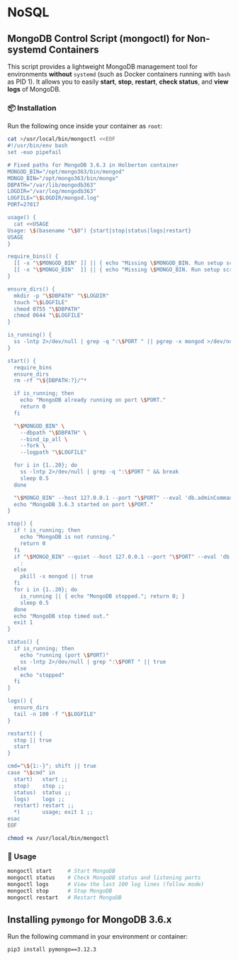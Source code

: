 # NoSQL

## MongoDB Control Script (mongoctl) for Non-systemd Containers

This script provides a lightweight MongoDB management tool for environments **without** `systemd` (such as Docker containers running with `bash` as PID 1).
It allows you to easily **start**, **stop**, **restart**, **check status**, and **view logs** of MongoDB.

### 📦 Installation

Run the following once inside your container as `root`:

```bash
cat >/usr/local/bin/mongoctl <<EOF
#!/usr/bin/env bash
set -euo pipefail

# Fixed paths for MongoDB 3.6.3 in Holberton container
MONGOD_BIN="/opt/mongo363/bin/mongod"
MONGO_BIN="/opt/mongo363/bin/mongo"
DBPATH="/var/lib/mongodb363"
LOGDIR="/var/log/mongodb363"
LOGFILE="\$LOGDIR/mongod.log"
PORT=27017

usage() {
  cat <<USAGE
Usage: \$(basename "\$0") {start|stop|status|logs|restart}
USAGE
}

require_bins() {
  [[ -x "\$MONGOD_BIN" ]] || { echo "Missing \$MONGOD_BIN. Run setup script first."; exit 1; }
  [[ -x "\$MONGO_BIN"  ]] || { echo "Missing \$MONGO_BIN. Run setup script first."; exit 1; }
}

ensure_dirs() {
  mkdir -p "\$DBPATH" "\$LOGDIR"
  touch "\$LOGFILE"
  chmod 0755 "\$DBPATH"
  chmod 0644 "\$LOGFILE"
}

is_running() {
  ss -lntp 2>/dev/null | grep -q ":\$PORT " || pgrep -x mongod >/dev/null 2>&1
}

start() {
  require_bins
  ensure_dirs
  rm -rf "\${DBPATH:?}/"*

  if is_running; then
    echo "MongoDB already running on port \$PORT."
    return 0
  fi

  "\$MONGOD_BIN" \
    --dbpath "\$DBPATH" \
    --bind_ip_all \
    --fork \
    --logpath "\$LOGFILE"

  for i in {1..20}; do
    ss -lntp 2>/dev/null | grep -q ":\$PORT " && break
    sleep 0.5
  done

  "\$MONGO_BIN" --host 127.0.0.1 --port "\$PORT" --eval 'db.adminCommand({ ping: 1 })' >/dev/null
  echo "MongoDB 3.6.3 started on port \$PORT."
}

stop() {
  if ! is_running; then
    echo "MongoDB is not running."
    return 0
  fi
  if "\$MONGO_BIN" --quiet --host 127.0.0.1 --port "\$PORT" --eval 'db.getSiblingDB("admin").shutdownServer()' >/dev/null 2>&1; then
    :
  else
    pkill -x mongod || true
  fi
  for i in {1..20}; do
    is_running || { echo "MongoDB stopped."; return 0; }
    sleep 0.5
  done
  echo "MongoDB stop timed out."
  exit 1
}

status() {
  if is_running; then
    echo "running (port \$PORT)"
    ss -lntp 2>/dev/null | grep ":\$PORT " || true
  else
    echo "stopped"
  fi
}

logs() {
  ensure_dirs
  tail -n 100 -f "\$LOGFILE"
}

restart() {
  stop || true
  start
}

cmd="\${1:-}"; shift || true
case "\$cmd" in
  start)   start ;;
  stop)    stop ;;
  status)  status ;;
  logs)    logs ;;
  restart) restart ;;
  *)       usage; exit 1 ;;
esac
EOF

chmod +x /usr/local/bin/mongoctl


```

### 🚀 Usage

```bash
mongoctl start     # Start MongoDB
mongoctl status    # Check MongoDB status and listening ports
mongoctl logs      # View the last 100 log lines (follow mode)
mongoctl stop      # Stop MongoDB
mongoctl restart   # Restart MongoDB
```

## Installing `pymongo` for MongoDB 3.6.x

Run the following command in your environment or container:

```bash
pip3 install pymongo==3.12.3
```
